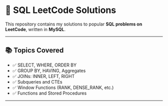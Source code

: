 # 🧠 SQL LeetCode Solutions

This repository contains my solutions to popular **SQL problems on LeetCode**, written in **MySQL**.

---

## 📚 Topics Covered

- ✅ SELECT, WHERE, ORDER BY  
- ✅ GROUP BY, HAVING, Aggregates  
- ✅ JOINs: INNER, LEFT, RIGHT  
- ✅ Subqueries and CTEs  
- ✅ Window Functions (RANK, DENSE_RANK, etc.)  
- ✅ Functions and Stored Procedures  

---
